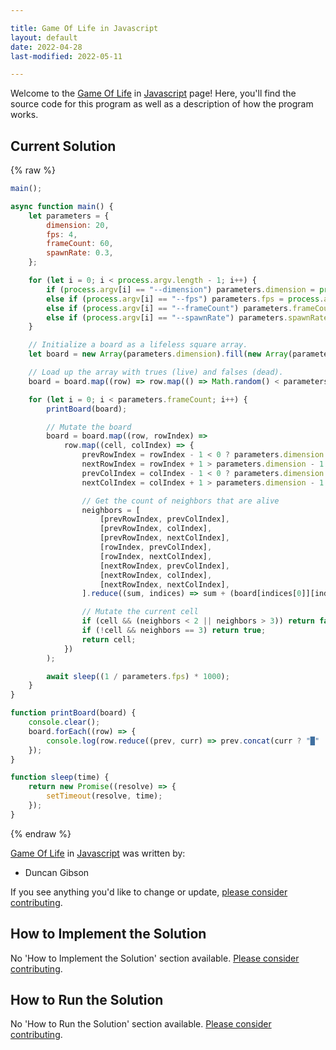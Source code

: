 ```yaml
---

title: Game Of Life in Javascript
layout: default
date: 2022-04-28
last-modified: 2022-05-11

---
```


Welcome to the [Game Of Life](https://sampleprograms.io/projects/game-of-life) in [Javascript](https://sampleprograms.io/languages/javascript) page! Here, you'll find the source code for this program as well as a description of how the program works.

## Current Solution

{% raw %}

```javascript
main();

async function main() {
	let parameters = {
		dimension: 20,
		fps: 4,
		frameCount: 60,
		spawnRate: 0.3,
	};

	for (let i = 0; i < process.argv.length - 1; i++) {
		if (process.argv[i] == "--dimension") parameters.dimension = process.argv[++i];
		else if (process.argv[i] == "--fps") parameters.fps = process.argv[++i];
		else if (process.argv[i] == "--frameCount") parameters.frameCount = process.argv[++i];
		else if (process.argv[i] == "--spawnRate") parameters.spawnRate = process.argv[++i];
	}

	// Initialize a board as a lifeless square array.
	let board = new Array(parameters.dimension).fill(new Array(parameters.dimension).fill(false));

	// Load up the array with trues (live) and falses (dead).
	board = board.map((row) => row.map(() => Math.random() < parameters.spawnRate));

	for (let i = 0; i < parameters.frameCount; i++) {
		printBoard(board);

		// Mutate the board
		board = board.map((row, rowIndex) =>
			row.map((cell, colIndex) => {
				prevRowIndex = rowIndex - 1 < 0 ? parameters.dimension - 1 : rowIndex - 1;
				nextRowIndex = rowIndex + 1 > parameters.dimension - 1 ? 0 : rowIndex + 1;
				prevColIndex = colIndex - 1 < 0 ? parameters.dimension - 1 : colIndex - 1;
				nextColIndex = colIndex + 1 > parameters.dimension - 1 ? 0 : colIndex + 1;

				// Get the count of neighbors that are alive
				neighbors = [
					[prevRowIndex, prevColIndex],
					[prevRowIndex, colIndex],
					[prevRowIndex, nextColIndex],
					[rowIndex, prevColIndex],
					[rowIndex, nextColIndex],
					[nextRowIndex, prevColIndex],
					[nextRowIndex, colIndex],
					[nextRowIndex, nextColIndex],
				].reduce((sum, indices) => sum + (board[indices[0]][indices[1]] ? 1 : 0), 0);

				// Mutate the current cell
				if (cell && (neighbors < 2 || neighbors > 3)) return false;
				if (!cell && neighbors == 3) return true;
				return cell;
			})
		);

		await sleep((1 / parameters.fps) * 1000);
	}
}

function printBoard(board) {
	console.clear();
	board.forEach((row) => {
		console.log(row.reduce((prev, curr) => prev.concat(curr ? "█" : " "), ""));
	});
}

function sleep(time) {
	return new Promise((resolve) => {
		setTimeout(resolve, time);
	});
}
```

{% endraw %}

[Game Of Life](https://sampleprograms.io/projects/game-of-life) in [Javascript](https://sampleprograms.io/languages/javascript) was written by:

- Duncan Gibson

If you see anything you'd like to change or update, [please consider contributing](https://github.com/TheRenegadeCoder/sample-programs).

## How to Implement the Solution

No 'How to Implement the Solution' section available. [Please consider contributing](https://github.com/TheRenegadeCoder/sample-programs-website).

## How to Run the Solution

No 'How to Run the Solution' section available. [Please consider contributing](https://github.com/TheRenegadeCoder/sample-programs-website).